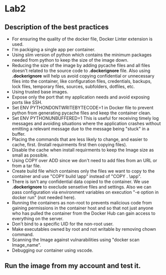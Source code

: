 # Lab2

## Description of the best practices

- For ensuring the quality of the docker file, Docker Linter extension is used.
- I'm packiging a single app per container.
- Using slim version of python which contains the minimum packages needed from python to keep the size of the image down.
- Reducing the size of the image by adding pycache files and all files doesn't related to the source code to **.dockerignore** file. Also using **.dockerignore**  will help us avoid copying confidential or unnecessary files into the container, like configuration files, credentials, backups, lock files, temporary files, sources, subfolders, dotfiles, etc.
- Using trusted base images.
- Expose only the port that my application needs and avoid exposing ports like SSH.
- Set ENV PYTHONDONTWRITEBYTECODE=1 in Docker file to prevent python from generating pycache files and keep the container clean.
- Set ENV PYTHONUNBUFFERED=1 This is useful for receiving timely log messages and avoiding situations where the application crashes without emitting a relevant message due to the message being "stuck" in a buffer.
- Placing the commands that are less likely to change, and easier to cache, first. (Install requirments first then copying files).
- Disable the cache when install requirments to keep the Image size as small as possible.
- Using COPY over ADD since we don't need to add files from an URL or from a tar file.
- Create build file which containes only the files we want to copy to the container and use "COPY build \app" instead of "COPY . \app".  
- There is isn't any confidential data copied to the container. We use **.dockerignore** to execlude sensetive files and settings. Also we can pass configuration via environment variables on execution "-e option in docker run" (not needed here). 
- Running the containers as non-root to prevents malicious code from gaining permissions in the container host and so that not just anyone who has pulled the container from the Docker Hub can gain access to everything on the server.
- Don't bind to a specific UID for the non-root user.
- Make executables owned by root and not writable by removing chown command.
- Scanning the Image against vulnarabilities using "docker scan Image_name".
- Debugging our container using vscode.

## Run the image from my account and test it.
